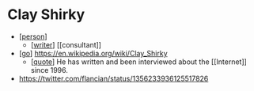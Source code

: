# Clay Shirky

- [[person]]
  - [[writer]] [[consultant]]
- [[go]] https://en.wikipedia.org/wiki/Clay_Shirky
  - [[quote]] He has written and been interviewed about the [[Internet]] since 1996.
- https://twitter.com/flancian/status/1356233936125517826


[//begin]: # "Autogenerated link references for markdown compatibility"
[person]: person "Person"
[writer]: writer "Writer"
[go]: go "Go"
[quote]: quote "Quote"
[//end]: # "Autogenerated link references"